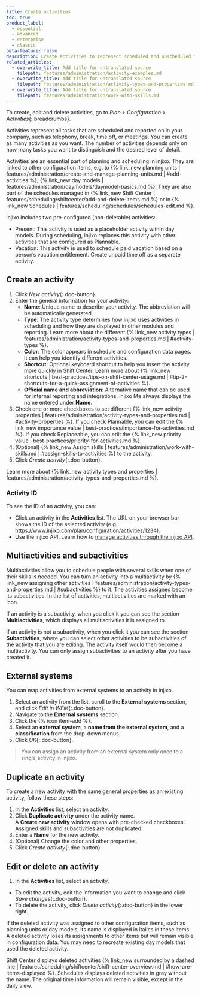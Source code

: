```yaml
---
title: Create activities
toc: true
product_label:
  - essential
  - advanced
  - enterprise
  - classic
beta-feature: false
description: Create activities to represent scheduled and unscheduled tasks in your company.
related_articles:
  - overwrite_title: Add title for untranslated source
    filepath: features/administration/activity-examples.md
  - overwrite_title: Add title for untranslated source
    filepath: features/administration/activity-types-and-properties.md
  - overwrite_title: Add title for untranslated source
    filepath: features/administration/work-with-skills.md
---
```


To create, edit and delete activities, go to _Plan > Configuration > Activities_{:.breadcrumbs}.

Activities represent all tasks that are scheduled and reported on in your company, such as telephony, break, time off, or meetings. You can create as many activities as you want. The number of activities depends only on how many tasks you want to distinguish and the desired level of detail.

Activities are an essential part of planning and scheduling in injixo. They are linked to other configuration items, e.g. to {% link_new planning units | features/administration/create-and-manage-planning-units.md | #add-activities %}, {% link_new day models | features/administration/daymodels/daymodel-basics.md %}. They are also part of the schedules managed in {% link_new Shift Center | features/scheduling/shiftcenter/add-and-delete-items.md %} or in {% link_new Schedules | features/scheduling/schedules/schedules-edit.md %}.

injixo includes two pre-configured (non-deletable) activities:

- Present: This activity is used as a placeholder activity within day models. During scheduling, injixo replaces this activity with other activities that are configured as Plannable.
- Vacation: This activity is used to schedule paid vacation based on a person’s vacation entitlement. Create unpaid time off as a separate activity.

## Create an activity

1. Click _New activity_{:.doc-button}.
2. Enter the general information for your activity:
   - **Name**: Unique name to describe your activity. The abbreviation will be automatically generated.
   - **Type**: The activity type determines how injixo uses activities in scheduling and how they are displayed in other modules and reporting. Learn more about the different {% link_new activity types | features/administration/activity-types-and-properties.md | #activity-types %}.
   - **Color**: The color appears in schedule and configuration data pages. It can help you identify different activities.
   - **Shortcut**: Optional keyboard shortcut to help you insert the activity more quickly in Shift Center. Learn more about {% link_new shortcuts | best-practices/tips-on-shift-center-usage.md | #tip-2-shortcuts-for-a-quick-assignment-of-activities %}.
   - **Official name and abbreviation**: Alternative name that can be used for internal reporting and integrations. injixo Me always displays the name entered under **Name**.
3. Check one or more checkboxes to set different {% link_new activity properties | features/administration/activity-types-and-properties.md | #activity-properties %}.
  If you check Plannable, you can edit the {% link_new importance value | best-practices/importance-for-activities.md %}.
  If you check Replaceable, you can edit the {% link_new priority value | best-practices/priority-for-activities.md %}.
4. (Optional) {% link_new Assign skills | features/administration/work-with-skills.md | #assign-skills-to-activities %} to the activity.
5. Click _Create activity_{:.doc-button}.

Learn more about {% link_new activity types and properties | features/administration/activity-types-and-properties.md %}.

### Activity ID

To see the ID of an activity, you can: 
- Click an activity in the **Activities** list. The URL on your browser bar shows the ID of the selected activity (e.g. https://www.injixo.com/plan/configuration/activities/1234).
- Use the injixo API. Learn how to [manage activities through the injixo API](https://api.injixo.com/resources/activities/).

## Multiactivities and subactivities 


Multiactivities allow you to schedule people with several skills when one of their skills is needed. You can turn an activity into a multiactivity by {% link_new assigning other activities | features/administration/activity-types-and-properties.md | #subactivities %} to it. The activities assigned become its subactivities.  In the list of activities, multiactivities are marked with an <em class="multiactivity-icon"></em> icon.

If an activity is a subactivity, when you click it you can see the section **Multiactivities**, which displays all multiactivities it is assigned to.

If an activity is not a subactivity, when you click it you can see the section **Subactivities**, where you can select other activities to be subactivities of the activity that you are editing. The activity itself would then become a multiactivity.
You can only assign subactivities to an activity after you have created it.

## External systems

<!-- will be made obsolete by the new activity mapping page. Will require a separate article -->

You can map activities from external systems to an activity in injixo.
1. Select an activity from the list, scroll to the **External systems** section, and click _Edit in WFM_{:.doc-button}.
2. Navigate to the **External systems** section.
3. Click the {% icon item-add %}.
4. Select an **external system**, a **name from the external system**, and a **classification** from the drop-down menus.
5. Click _OK_{:.doc-button}.

> You can assign an activity from an external system only once to a single activity in injixo.

## Duplicate an activity

To create a new activity with the same general properties as an existing activity, follow these steps:

1. In the **Activities** list, select an activity.
2. Click **Duplicate activity** under the activity name.  
A **Create new activity** window opens with pre-checked checkboxes. Assigned skills and subactivities are not duplicated.
3. Enter a **Name** for the new activity.
4. (Optional) Change the color and other properties.
5. Click _Create activity_{:.doc-button}.

## Edit or delete an activity

1. In the **Activities** list, select an activity.
  - To edit the activity, edit the information you want to change and click _Save changes_{:.doc-button}.
  - To delete the activity, click _Delete activity_{:.doc-button} in the lower right.

If the deleted activity was assigned to other configuration items, such as planning units or day models, its name is displayed in italics in these items. A deleted activity loses its assignments to other items but will remain visible in configuration data. You may need to recreate existing day models that used the deleted activity.

Shift Center displays deleted activities {% link_new surrounded by a dashed line | features/scheduling/shiftcenter/shift-center-overview.md | #how-are-items-displayed %}. Schedules displays deleted activities in gray without the name. The original time information will remain visible, except in the daily view.
